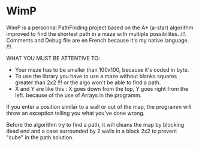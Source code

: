 # WimP
WimP is a personnal PathFinding project based on the A* (a-star) algorithm improved to find the shortest path in a maze with multiple possibilites.
/!\ Comments and Debug file are en French because it's my native language. /!\

WHAT YOU MUST BE ATTENTIVE TO:

- Your maze has to be smaller than 100x100, because it's coded in byte.
- To use the library you have to use a maze without blanks squares greater than 2x2 !!! or the algo won't be able to find a path.
- X and Y are like this : X goes down from the top, Y goes right from the left. because of the use of Arrays in the programm.

If you enter a position similar to a wall or out of the map, the programm will throw an exception telling you what you've done wrong.

Before the algorithm try to find a path, it will cleans the map by blocking dead end and a case surrounded by 2 walls in a block 2x2 to prevent "cube" in the path solution.
